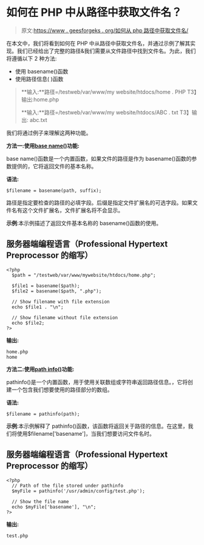 # 如何在 PHP 中从路径中获取文件名？

> 原文:[https://www . geesforgeks . org/如何从 php 路径中获取文件名/](https://www.geeksforgeeks.org/how-to-get-file-name-from-a-path-in-php/)

在本文中，我们将看到如何在 PHP 中从路径中获取文件名，并通过示例了解其实现。我们已经给出了完整的路径&我们需要从文件路径中找到文件名。为此，我们将遵循以下 2 种方法:

*   使用 basename()函数
*   使用路径信息( )函数

> **输入:**路径=/testweb/var/www/my website/htdocs/home . PHP
> T3】输出:home.php
> 
> **输入:**路径=/testweb/var/www/my website/htdocs/ABC . txt
> T3】输出: abc.txt

我们将通过例子来理解这两种功能。

**方法一:使用**[**base name()**](https://www.geeksforgeeks.org/php-basename-function/)**功能:**

base name()函数是一个内置函数，如果文件的路径是作为 basename()函数的参数提供的，它将返回文件的基本名称。

**语法:**

```
$filename = basename(path, suffix);
```

路径是指定要检查的路径的必填字段。后缀是指定文件扩展名的可选字段。如果文件名有这个文件扩展名，文件扩展名将不会显示。

**示例**:本示例描述了返回文件基本名称的 basename()函数的使用。

## 服务器端编程语言（Professional Hypertext Preprocessor 的缩写）

```
<?php
  $path = "/testweb/var/www/mywebsite/htdocs/home.php";

  $file1 = basename($path);
  $file2 = basename($path, ".php");

  // Show filename with file extension
  echo $file1 . "\n";

  // Show filename without file extension
  echo $file2;
?>
```

**输出:**

```
home.php
home
```

**方法二:使用**[**path info()**](https://www.geeksforgeeks.org/php-pathinfo-function/)**功能:**

pathinfo()是一个内置函数，用于使用关联数组或字符串返回路径信息。，它将创建一个包含我们想要使用的路径部分的数组。

**语法:**

```
$filename = pathinfo(path);
```

**示例**:本示例解释了 pathinfo()函数，该函数将返回关于路径的信息。在这里，我们将使用$filename['basename']，当我们想要访问文件名时。

## 服务器端编程语言（Professional Hypertext Preprocessor 的缩写）

```
<?php
  // Path of the file stored under pathinfo
  $myFile = pathinfo('/usr/admin/config/test.php');

  // Show the file name
  echo $myFile['basename'], "\n";
?>
```

**输出:**

```
test.php
```